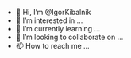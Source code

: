 - 👋 Hi, I’m @IgorKibalnik
- 👀 I’m interested in ...
- 🌱 I’m currently learning ...
- 💞️ I’m looking to collaborate on ...
- 📫 How to reach me ...

<!---
IgorKibalnik/IgorKibalnik is a ✨ special ✨ repository because its `README.md` (this file) appears on your GitHub profile.
You can click the Preview link to take a look at your changes.
--->
